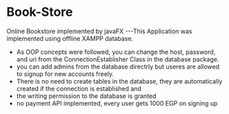 # Book-Store
Online Bookstore implemented by javaFX
    ---This Application was implemented using offline XAMPP database.
* As OOP concepts were followed, you can change the host, password, and uri from the ConnectionEstablisher Class in the database package.
* you can add admins from the database directrly but useres are allowed to signup for new accounts freely.
* There is no need to create tables in the database, they are automatically created if the connection is established and 
* the writing permission to the database is granted
* no payment API implemented, every user gets 1000 EGP on signing up

